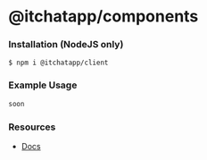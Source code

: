 # @itchatapp/components

### Installation (NodeJS only)
```
$ npm i @itchatapp/client
```

### Example Usage
```ts
soon
```


### Resources
- [Docs](https://docs.itchat.world/itchat.js)
